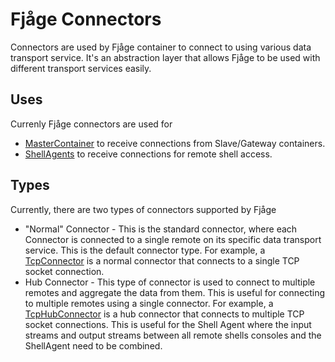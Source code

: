 # Fjåge Connectors

Connectors are used by Fjåge container to connect to using various data transport service. It's an abstraction layer that allows Fjåge to be used with different transport services easily.

## Uses
Currenly Fjåge connectors are used for

- [MasterContainer](../MasterContainer.java) to receive connections from Slave/Gateway containers.
- [ShellAgents](../shell/ShellAgent.java) to receive connections for remote shell access.

## Types

Currently, there are two types of connectors supported by Fjåge

- "Normal" Connector - This is the standard connector, where each Connector is connected to a single remote on its specific data transport service. This is the default connector type. For example, a [TcpConnector](TcpConnector.java) is a normal connector that connects to a single TCP socket connection.
- Hub Connector - This type of connector is used to connect to multiple remotes and aggregate the data from them. This is useful for connecting to multiple remotes using a single connector. For example, a [TcpHubConnector](TcpHubConnector.java) is a hub connector that connects to multiple TCP socket connections. This is useful for the Shell Agent where the input streams and output streams between all remote shells consoles and the ShellAgent need to be combined.